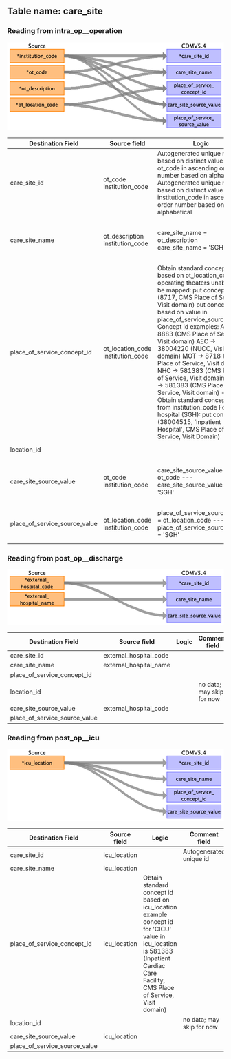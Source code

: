 ## Table name: care_site

### Reading from intra_op__operation

![](md_files/image38.png)

| Destination Field | Source field | Logic | Comment field |
| --- | --- | --- | --- |
| care_site_id | ot_code<br>institution_code | Autogenerated unique number based on distinct value of ot_code in ascending order number based on alphabetical<br>Autogenerated unique number based on distinct value of institution_code in ascending order number based on alphabetical |  |
| care_site_name | ot_description<br>institution_code | care_site_name = ot_description<br>care_site_name = 'SGH' | Example values in ot_description as ['Ambulatory Surgery Centre OT 3 (GA)']<br><br> |
| place_of_service_concept_id | ot_location_code<br>institution_code | Obtain standard concept id based on ot_location_code    For operating theaters unable to be mapped: put concept id (8717, CMS Place of Service, Visit domain)  put concept id based on value in place_of_service_source_value    Concept id examples:  ASC -> 8883 (CMS Place of Service, Visit domain)  AEC -> 38004220 (NUCC, Visit domain)  MOT -> 8718 (CMS Place of Service, Visit domain)  NHC -> 581383 (CMS Place of Service, Visit domain)  CICU -> 581383 (CMS Place of Service, Visit domain)    ---<br>Obtain standard concept id from institution_code    For hospital (SGH): put concept id (38004515, 'Inpatient Hospital', CMS Place of Service, Visit Domain) |  |
| location_id |  |  | no data; may skip for now |
| care_site_source_value | ot_code<br>institution_code | care_site_source_value = ot_code    ---<br>care_site_source_value = 'SGH' | Example VALUES in ot_code ['AES10', 'AS04', 'AS03']<br><br> |
| place_of_service_source_value | ot_location_code<br>institution_code | place_of_service_source_value = ot_location_code    ---<br>place_of_service_source_value = 'SGH' | Example VALUES in ot_location_code ['AEC', 'ASC']<br><br> |

### Reading from post_op__discharge

![](md_files/image39.png)

| Destination Field | Source field | Logic | Comment field |
| --- | --- | --- | --- |
| care_site_id | external_hospital_code |  |  |
| care_site_name | external_hospital_name |  |  |
| place_of_service_concept_id |  |  |  |
| location_id |  |  | no data; may skip for now |
| care_site_source_value | external_hospital_code |  |  |
| place_of_service_source_value |  |  |  |

### Reading from post_op__icu

![](md_files/image40.png)

| Destination Field | Source field | Logic | Comment field |
| --- | --- | --- | --- |
| care_site_id | icu_location |  | Autogenerated unique id<br> |
| care_site_name | icu_location |  |  |
| place_of_service_concept_id | icu_location | Obtain standard concept id based on icu_location    example concept id for 'CICU' value in icu_location is 581383 (Inpatient Cardiac Care Facility, CMS Place of Service, Visit domain) |  |
| location_id |  |  | no data; may skip for now |
| care_site_source_value | icu_location |  |  |
| place_of_service_source_value |  |  |  |

